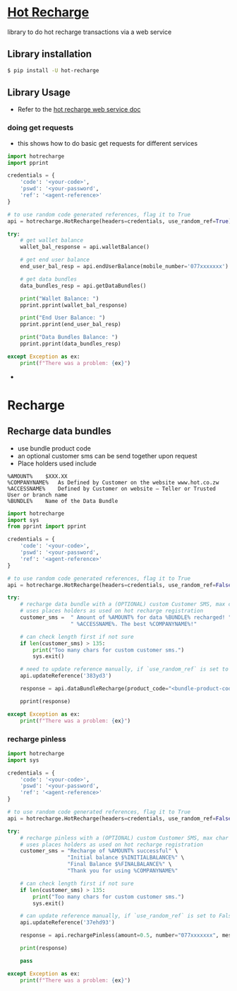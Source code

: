 # [Hot Recharge](hot.co.zw)
library to do hot recharge transactions via a web service

## Library installation
```sh
$ pip install -U hot-recharge
```

## Library Usage
- Refer to the [hot recharge web service doc](https://github.com/DonnC/Hot-Recharge-ZW/blob/master/Docs/HOT%20Recharge%20Webservice%202.7.7.docx)

### doing get requests
- this shows how to do basic get requests for different services
```python
import hotrecharge
import pprint

credentials = {
    'code': '<your-code>',
    'pswd': '<your-password',
    'ref': '<agent-reference>'
}

# to use random code generated references, flag it to True
api = hotrecharge.HotRecharge(headers=credentials, use_random_ref=True)

try:
    # get wallet balance
    wallet_bal_response = api.walletBalance()

    # get end user balance
    end_user_bal_resp = api.endUserBalance(mobile_number='077xxxxxxx')

    # get data bundles
    data_bundles_resp = api.getDataBundles()

    print("Wallet Balance: ")
    pprint.pprint(wallet_bal_response)

    print("End User Balance: ")
    pprint.pprint(end_user_bal_resp)

    print("Data Bundles Balance: ")
    pprint.pprint(data_bundles_resp)

except Exception as ex:
    print(f"There was a problem: {ex}")
```
-
# Recharge
## Recharge data bundles
- use bundle product code
- an optional customer sms can be send together upon request
- Place holders used include
```
%AMOUNT% 	$XXX.XX
%COMPANYNAME%	As Defined by Customer on the website www.hot.co.zw
%ACCESSNAME%	Defined by Customer on website – Teller or Trusted User or branch name
%BUNDLE%	Name of the Data Bundle
```
```python
import hotrecharge
import sys
from pprint import pprint

credentials = {
    'code': '<your-code>',
    'pswd': '<your-password',
    'ref': '<agent-reference>'
}

# to use random code generated references, flag it to True
api = hotrecharge.HotRecharge(headers=credentials, use_random_ref=False)

try:
    # recharge data bundle with a (OPTIONAL) custom Customer SMS, max char should not exceed 135
    # uses places holders as used on hot recharge registration
    customer_sms =  " Amount of %AMOUNT% for data %BUNDLE% recharged! " \
                    " %ACCESSNAME%. The best %COMPANYNAME%!"

    # can check length first if not sure
    if len(customer_sms) > 135:
        print("Too many chars for custom customer sms.")
        sys.exit()

    # need to update reference manually, if `use_random_ref` is set to False
    api.updateReference('383yd3')

    response = api.dataBundleRecharge(product_code="<bundle-product-code>", number="077xxxxxxx", mesg=customer_sms)

    pprint(response)

except Exception as ex:
    print(f"There was a problem: {ex}")
```

### recharge pinless
```python
import hotrecharge
import sys

credentials = {
    'code': '<your-code>',
    'pswd': '<your-password',
    'ref': '<agent-reference>'
}

# to use random code generated references, flag it to True
api = hotrecharge.HotRecharge(headers=credentials, use_random_ref=False)

try:
    # recharge pinless with a (OPTIONAL) custom Customer SMS, max char should not exceed 135
    # uses places holders as used on hot recharge registration
    customer_sms = "Recharge of %AMOUNT% successful" \
                   "Initial balance $%INITIALBALANCE%" \
                   "Final Balance $%FINALBALANCE%" \
                   "Thank you for using %COMPANYNAME%"

    # can check length first if not sure
    if len(customer_sms) > 135:
        print("Too many chars for custom customer sms.")
        sys.exit()

    # can update reference manually, if `use_random_ref` is set to False
    api.updateReference('37ehd93')

    response = api.rechargePinless(amount=0.5, number="077xxxxxxx", mesg=customer_sms)

    print(response)

    pass

except Exception as ex:
    print(f"There was a problem: {ex}")
```